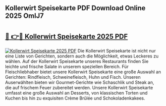 ## Kollerwirt Speisekarte PDF Download Online 2025 OmlJ7

# <h2><a href="http://gc6rja.nevu.top/?p=Kollerwirt+Speisekarte">🔗 👉🔴 Kollerwirt Speisekarte 2025 PDF</a></h2>

[![Kollerwirt Speisekarte 2025 PDF](https://i.imgur.com/dBaPXMq.png)](http://gc6rja.nevu.top/?p=Kollerwirt+Speisekarte)
Die Kollerwirt Speisekarte ist nicht nur eine Liste von Gerichten, sondern auch die Möglichkeit, etwas Leckeres zu wählen. Auf der Kollerwirt Speisekarte unseres Restaurants finden Sie leichte und frische Salate in unserem speziellen Bereich. Für Fleischliebhaber bietet unsere Kollerwirt Speisekarte eine große Auswahl an Gerichten: Rindfleisch, Schweinefleisch, Huhn und Fisch. Unseren Auserwählten bieten wir Gourmet-Gerichte wie Schaschlik und Steak an, die auf frischem Feuer zubereitet werden. Unsere Kollerwirt Speisekarte umfasst eine große Auswahl an Desserts, von klassischen Torten und Kuchen bis hin zu exquisiten Crème Brûlée und Schokoladenkakees.
